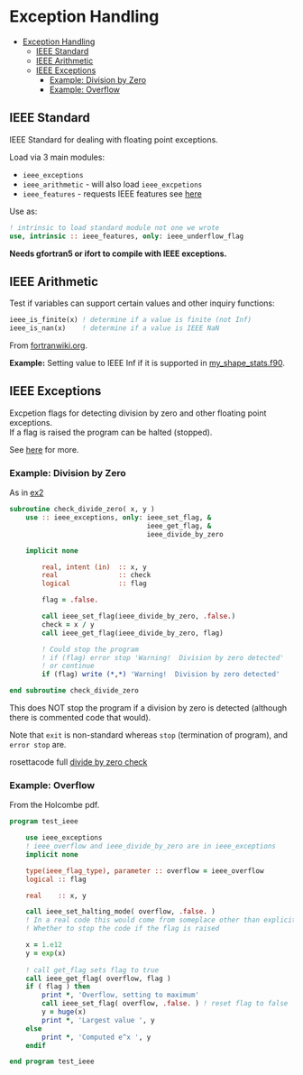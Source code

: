 # Exception Handling

- [Exception Handling](#exception-handling)
  - [IEEE Standard](#ieee-standard)
  - [IEEE Arithmetic](#ieee-arithmetic)
  - [IEEE Exceptions](#ieee-exceptions)
    - [Example: Division by Zero](#example-division-by-zero)
    - [Example: Overflow](#example-overflow)

## IEEE Standard

IEEE Standard for dealing with floating point exceptions.

Load via 3 main modules:

- `ieee_exceptions`
- `ieee_arithmetic` - will also load `ieee_excpetions`
- `ieee_features` - requests IEEE features see [here](https://www.nag.com/nagware/np/r70_doc/ieee_features.html)

Use as:

```fortran
! intrinsic to load standard module not one we wrote
use, intrinsic :: ieee_features, only: ieee_underflow_flag
```

**Needs gfortran5 or ifort to compile with IEEE exceptions.**

## IEEE Arithmetic

Test if variables can support certain values and other inquiry functions:

```fortran
ieee_is_finite(x) ! determine if a value is finite (not Inf)
ieee_is_nan(x)    ! determine if a value is IEEE NaN
```

From [fortranwiki.org](https://fortranwiki.org/fortran/show/ieee_arithmetic).

**Example:** Setting value to IEEE Inf if it is supported in [my_shape_stats.f90](../09_Modules/Exercise2/my_shape_stats.f90).

## IEEE Exceptions

Excpetion flags for detecting division by zero and other floating point exceptions.  
If a flag is raised the program can be halted (stopped).

See [here](https://www.nag.com/nagware/np/r70_doc/ieee_exceptions.html) for more.

### Example: Division by Zero

As in [ex2](../06_Functions_Subroutines/Exercise2/Part2/ex2_2.f90)

```fortran
subroutine check_divide_zero( x, y )
    use :: ieee_exceptions, only: ieee_set_flag, &
                                  ieee_get_flag, &
                                  ieee_divide_by_zero

    implicit none

        real, intent (in)  :: x, y
        real               :: check
        logical            :: flag

        flag = .false.

        call ieee_set_flag(ieee_divide_by_zero, .false.)
        check = x / y
        call ieee_get_flag(ieee_divide_by_zero, flag)

        ! Could stop the program
        ! if (flag) error stop 'Warning!  Division by zero detected'
        ! or continue
        if (flag) write (*,*) 'Warning!  Division by zero detected'

end subroutine check_divide_zero
```

This does NOT stop the program if a division by zero is detected (although there is commented code that would).

Note that `exit` is non-standard whereas `stop` (termination of program), and `error stop` are.

rosettacode full [divide by zero check](https://rosettacode.org/wiki/Detect_division_by_zero#Fortran)

### Example: Overflow

From the Holcombe pdf.

```fortran
program test_ieee

    use ieee_exceptions
    ! ieee_overflow and ieee_divide_by_zero are in ieee_exceptions
    implicit none

    type(ieee_flag_type), parameter :: overflow = ieee_overflow
    logical :: flag

    real    :: x, y

    call ieee_set_halting_mode( overflow, .false. )
    ! In a real code this would come from someplace other than explicit setting
    ! Whether to stop the code if the flag is raised

    x = 1.e12
    y = exp(x)
    
    ! call get_flag sets flag to true
    call ieee_get_flag( overflow, flag )
    if ( flag ) then
        print *, 'Overflow, setting to maximum'
        call ieee_set_flag( overflow, .false. ) ! reset flag to false
        y = huge(x)
        print *, 'Largest value ', y
    else
        print *, 'Computed e^x ', y
    endif

end program test_ieee
```
